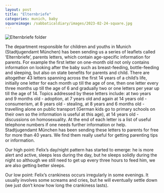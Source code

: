 ```yaml
---
layout: post
title: "Elternbriefe"
categories: munich, baby
squareimage: /sabbaticaldiary/images/2023-02-24-square.jpg
---
```

<img src="/sabbaticaldiary/images/2023-02-24.jpg" alt="Elternbriefe folder" class="center">

The department responsible for children and youths in Munich (Stadtjugendamt München) has been sending us a series of leaflets called ‘Elternbriefe’, parents letters, which contain age-specific information for parents. For example the first letter on one-month old not only contains information on looking after the baby such as breast-feeding, bottle-feeding and sleeping, but also on state benefits for parents and child. There are altogether 43 letters spanning across the first 14 years of a child’s life, initially one letter for each month up till the age of one, then one letter every three months up till the age of 6 and gradually two or one letters per year up till the age of 14. Topics addressed by these letters include: at two years and 9 months old - adoption, at 7 years old and again at 14 years old - consumerism, at 8 years old - stealing, at 8 years and 6 months old - travelling alone on public transport (German kids go to primary schools on their own so the information is useful at this age), at 14 years old - discussions on homosexuality. At the end of each letter is a list of useful telephone numbers if one needs further information or help. Stadtjugendamt München has been sending these letters to parents for free for more than 40 years. We find them really useful for getting parenting tips or information.   

Our high point: Felix’s day/night pattern has started to emerge: he is more alert and active, sleeps less during the day, but he sleeps solidly during the night so although we still need to get up every three hours to feed him, we are also getting better sleeps. 

Our low point: Felix’s crankiness occurs irregularly in some evenings. It usually involves some screams and cries, but he will eventually settle down (we just don’t know how long the crankiness lasts).
